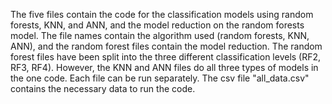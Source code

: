 The five files contain the code for the classification models using random forests, KNN, and ANN, and the model reduction on the random forests model. 
The file names contain the algorithm used (random forests, KNN, ANN), and the random forest files contain the model reduction. The random forest files have been split into the three
different classification levels (RF2, RF3, RF4). However, the KNN and ANN files do all three types of models in the one code. Each file can be run separately. 
The csv file "all_data.csv" contains the necessary data to run the code. 
